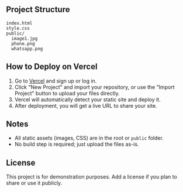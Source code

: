 
## Project Structure
```
index.html
style.css
public/
  image1.jpg
  phone.png
  whatsapp.png
```

## How to Deploy on Vercel
1. Go to [Vercel](https://vercel.com) and sign up or log in.
2. Click "New Project" and import your repository, or use the "Import Project" button to upload your files directly.
3. Vercel will automatically detect your static site and deploy it.
4. After deployment, you will get a live URL to share your site.

## Notes
- All static assets (images, CSS) are in the root or `public` folder.
- No build step is required; just upload the files as-is.

## License
This project is for demonstration purposes. Add a license if you plan to share or use it publicly.